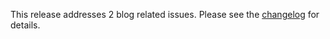 <!--
template: articlepage.html
title: Trio v0.0.2 | Trio Blog
appendToTarget: true
category: releases
tag: v0.0.2
articleTitle: Trio v0.0.2
-->
This release addresses 2 blog related issues. Please see the <a target="_blank" href="https://github.com/4awpawz/trio/tree/master#v002">changelog</a> for details.
<!-- end -->